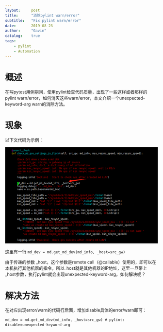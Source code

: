 ```yaml
---
layout:     post
title:      "消除pylint warn/error"
subtitle:   "Fix pylint warn/error"
date:       2019-08-23
author:     "Gavin"
catalog:    true
tags:
    - pylint
    - Automation
---
```



# 概述

在写pytest用例期间，使用pylint检查代码质量，出现了一些这样或者那样的pylint warn/error，如何消灭这些warn/error，本文介绍一个unexpected-keyword-arg warn的消除方法。

# 现象

以下文代码为示例：

<img class="shadow" src="/img/in-post/code_example.png" width="1200">


这里有一行 ```md_dev = md.get_md_dev(md_info, _host=src_gw) ```

由于传递的参数 _host，这个参数是remote call（@callable）使用的，即可以在本机执行其他机器的指令，所以_host就是其他机器的IP地址，这里一旦带上 _host参数，执行pylint就会出现unexpected-keyword-arg，如何解决呢？


# 解决方法

在对应出现error/warn的代码行后面，增加disable具体的error/warn即可：

```
md_dev = md.get_md_dev(md_info, _host=src_gw) # pylint: disable=unexpected-keyword-arg
```


